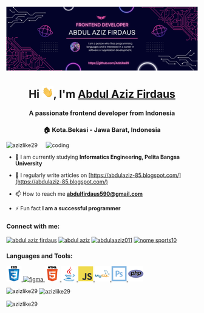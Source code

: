 ![logo](https://github.com/AzizLike29/AzizLike29/blob/main/Banner.png)
<h1 align="center">Hi <img src="https://github.com/ABSphreak/ABSphreak/blob/master/gifs/Hi.gif" width="30px" height="30px">, I'm <a href='https://instagram.com/abdulaaziz011'>Abdul Aziz Firdaus</a></h1>
<h3 align="center">A passionate frontend developer from Indonesia</h3>

<h3 align="center">🏠 Kota.Bekasi - Jawa Barat, Indonesia</h3>

<img align="right" alt="coding" width="400" src="https://i.pinimg.com/originals/54/e3/7d/54e37d8074ebcde1d96c77d7b2a7f310.gif">

<p align="left"> <img src="https://komarev.com/ghpvc/?username=azizlike29&label=Profile%20views&color=0e75b6&style=flat" alt="azizlike29" /> </p>

- 🏫 I am currently studying **Informatics Engineering, Pelita Bangsa University**

- 📝 I regularly write articles on [https://abdulaziz-85.blogspot.com/](https://abdulaziz-85.blogspot.com/)

- 📫 How to reach me **abdulfirdaus590@gmail.com**

- ⚡ Fun fact **I am a successful programmer**

<h3 align="left">Connect with me:</h3>
<p align="left">
<a href="https://linkedin.com/in/abdul aziz firdaus" target="blank"><img align="center" src="https://raw.githubusercontent.com/rahuldkjain/github-profile-readme-generator/master/src/images/icons/Social/linked-in-alt.svg" alt="abdul aziz firdaus" height="30" width="40" /></a>
<a href="https://fb.com/abdul aziz" target="blank"><img align="center" src="https://raw.githubusercontent.com/rahuldkjain/github-profile-readme-generator/master/src/images/icons/Social/facebook.svg" alt="abdul aziz" height="30" width="40" /></a>
<a href="https://instagram.com/abdulaaziz011" target="blank"><img align="center" src="https://raw.githubusercontent.com/rahuldkjain/github-profile-readme-generator/master/src/images/icons/Social/instagram.svg" alt="abdulaaziz011" height="30" width="40" /></a>
<a href="https://www.youtube.com/c/nome sports10" target="blank"><img align="center" src="https://raw.githubusercontent.com/rahuldkjain/github-profile-readme-generator/master/src/images/icons/Social/youtube.svg" alt="nome sports10" height="30" width="40" /></a>
</p>

<h3 align="left">Languages and Tools:</h3>
<p align="left"> <a href="https://www.w3schools.com/css/" target="_blank" rel="noreferrer"> <img src="https://raw.githubusercontent.com/devicons/devicon/master/icons/css3/css3-original-wordmark.svg" alt="css3" width="40" height="40"/> </a> <a href="https://www.figma.com/" target="_blank" rel="noreferrer"> <img src="https://www.vectorlogo.zone/logos/figma/figma-icon.svg" alt="figma" width="40" height="40"/> </a> <a href="https://www.w3.org/html/" target="_blank" rel="noreferrer"> <img src="https://raw.githubusercontent.com/devicons/devicon/master/icons/html5/html5-original-wordmark.svg" alt="html5" width="40" height="40"/> </a> <a href="https://www.java.com" target="_blank" rel="noreferrer"> <img src="https://raw.githubusercontent.com/devicons/devicon/master/icons/java/java-original.svg" alt="java" width="40" height="40"/> </a> <a href="https://developer.mozilla.org/en-US/docs/Web/JavaScript" target="_blank" rel="noreferrer"> <img src="https://raw.githubusercontent.com/devicons/devicon/master/icons/javascript/javascript-original.svg" alt="javascript" width="40" height="40"/> </a> <a href="https://www.mysql.com/" target="_blank" rel="noreferrer"> <img src="https://raw.githubusercontent.com/devicons/devicon/master/icons/mysql/mysql-original-wordmark.svg" alt="mysql" width="40" height="40"/> </a> <a href="https://www.photoshop.com/en" target="_blank" rel="noreferrer"> <img src="https://raw.githubusercontent.com/devicons/devicon/master/icons/photoshop/photoshop-line.svg" alt="photoshop" width="40" height="40"/> </a> <a href="https://www.php.net" target="_blank" rel="noreferrer"> <img src="https://raw.githubusercontent.com/devicons/devicon/master/icons/php/php-original.svg" alt="php" width="40" height="40"/> </a> </p>

<p><img align="left" src="https://github-readme-stats.vercel.app/api/top-langs?username=azizlike29&show_icons=true&theme=dark&locale=en&layout=compact" alt="azizlike29" /></p>

<p>&nbsp;<img align="center" src="https://github-readme-stats.vercel.app/api?username=azizlike29&show_icons=true&theme=dark&locale=en" alt="azizlike29" /></p>

<p><img align="center" src="https://github-readme-streak-stats.herokuapp.com/?user=azizlike29&theme=dark" alt="azizlike29" /></p>
